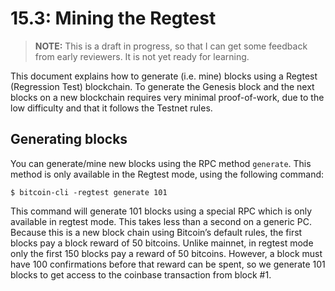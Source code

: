 # 15.3: Mining the Regtest

> **NOTE:** This is a draft in progress, so that I can get some feedback from early reviewers. It is not yet ready for learning.

This document explains how to generate (i.e. mine) blocks using a Regtest (Regression Test) blockchain.
To generate the Genesis block and the next blocks on a new blockchain requires very minimal proof-of-work, due to the low difficulty and that it follows the Testnet rules.


## Generating blocks

You can generate/mine new blocks using the RPC method `generate`. This method is only available in the Regtest mode, using the following command:
```
$ bitcoin-cli -regtest generate 101
```

This command will generate 101 blocks using a special RPC which is only available in regtest mode. This takes less than a second on a generic PC. 
Because this is a new block chain using Bitcoin’s default rules, the first blocks pay a block reward of 50 bitcoins. 
Unlike mainnet, in regtest mode only the first 150 blocks pay a reward of 50 bitcoins. 
However, a block must have 100 confirmations before that reward can be spent, so we generate 101 blocks to get access to the coinbase transaction from block #1.

